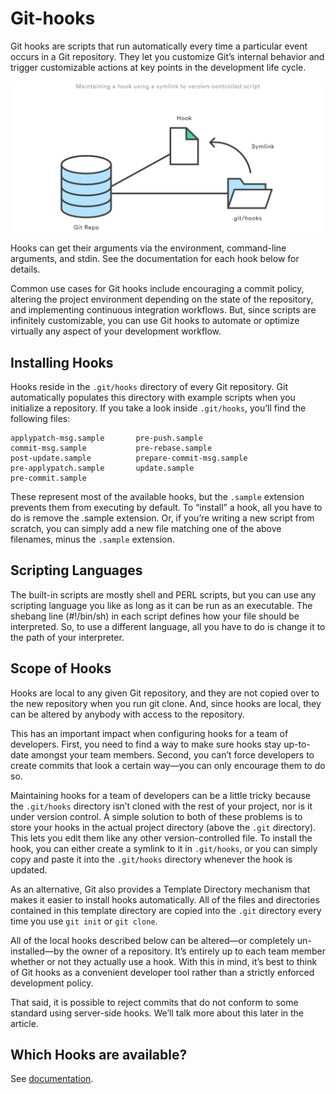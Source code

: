 # Git-hooks

Git hooks are scripts that run automatically every time a particular event occurs in a Git repository. They let you customize Git’s internal behavior and trigger customizable actions at key points in the development life cycle.

![Overrview](git-hooks.svg)

Hooks can get their arguments via the environment, command-line arguments, and stdin. See the documentation for each hook below for details.

Common use cases for Git hooks include encouraging a commit policy, altering the project environment depending on the state of the repository, and implementing continuous integration workflows. But, since scripts are infinitely customizable, you can use Git hooks to automate or optimize virtually any aspect of your development workflow.

## Installing Hooks

Hooks reside in the ``.git/hooks`` directory of every Git repository. Git automatically populates this directory with example scripts when you initialize a repository. If you take a look inside ``.git/hooks``, you’ll find the following files:

	applypatch-msg.sample       pre-push.sample
	commit-msg.sample           pre-rebase.sample
	post-update.sample          prepare-commit-msg.sample
	pre-applypatch.sample       update.sample
	pre-commit.sample

These represent most of the available hooks, but the ``.sample`` extension prevents them from executing by default. To “install” a hook, all you have to do is remove the .sample extension. Or, if you’re writing a new script from scratch, you can simply add a new file matching one of the above filenames, minus the ``.sample`` extension.

## Scripting Languages

The built-in scripts are mostly shell and PERL scripts, but you can use any scripting language you like as long as it can be run as an executable. The shebang line (#!/bin/sh) in each script defines how your file should be interpreted. So, to use a different language, all you have to do is change it to the path of your interpreter.

## Scope of Hooks

Hooks are local to any given Git repository, and they are not copied over to the new repository when you run git clone. And, since hooks are local, they can be altered by anybody with access to the repository.

This has an important impact when configuring hooks for a team of developers. First, you need to find a way to make sure hooks stay up-to-date amongst your team members. Second, you can’t force developers to create commits that look a certain way—you can only encourage them to do so.

Maintaining hooks for a team of developers can be a little tricky because the ``.git/hooks`` directory isn’t cloned with the rest of your project, nor is it under version control. A simple solution to both of these problems is to store your hooks in the actual project directory (above the ``.git`` directory). This lets you edit them like any other version-controlled file. To install the hook, you can either create a symlink to it in ``.git/hooks``, or you can simply copy and paste it into the ``.git/hooks`` directory whenever the hook is updated.

As an alternative, Git also provides a Template Directory mechanism that makes it easier to install hooks automatically. All of the files and directories contained in this template directory are copied into the ``.git`` directory every time you use ``git init`` or ``git clone``.

All of the local hooks described below can be altered—or completely un-installed—by the owner of a repository. It’s entirely up to each team member whether or not they actually use a hook. With this in mind, it’s best to think of Git hooks as a convenient developer tool rather than a strictly enforced development policy.

That said, it is possible to reject commits that do not conform to some standard using server-side hooks. We’ll talk more about this later in the article.

## Which Hooks are available?

See [documentation](https://git-scm.com/docs/githooks).